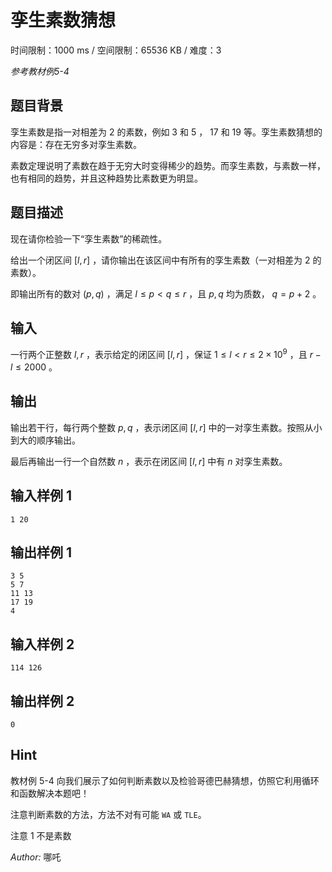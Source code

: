 # 孪生素数猜想

时间限制：1000 ms / 空间限制：65536 KB / 难度：3

*参考教材例5-4*

## 题目背景

孪生素数是指一对相差为 $2$ 的素数，例如 $3$ 和 $5$ ， $17$ 和 $19$ 等。孪生素数猜想的内容是：存在无穷多对孪生素数。

素数定理说明了素数在趋于无穷大时变得稀少的趋势。而孪生素数，与素数一样，也有相同的趋势，并且这种趋势比素数更为明显。

## 题目描述

现在请你检验一下“孪生素数”的稀疏性。

给出一个闭区间 $[l, r]$ ，请你输出在该区间中有所有的孪生素数（一对相差为 $2$ 的素数）。

即输出所有的数对 $(p,q)$ ，满足 $l \le p < q \le r$ ，且 $p,q$ 均为质数， $q=p+2$ 。

## 输入

一行两个正整数 $l, r$ ，表示给定的闭区间 $[l,r]$ ，保证 $1\le l < r \le 2 \times 10^{9}$ ，且 $r-l \le 2000$ 。

## 输出

输出若干行，每行两个整数 $p,q$ ，表示闭区间 $[l,r]$ 中的一对孪生素数。按照从小到大的顺序输出。

最后再输出一行一个自然数 $n$ ，表示在闭区间 $[l,r]$ 中有 $n$ 对孪生素数。

## 输入样例 1

    1 20

## 输出样例 1

    3 5
    5 7
    11 13
    17 19
    4

## 输入样例 2

    114 126

## 输出样例 2

    0

## Hint

教材例 5-4 向我们展示了如何判断素数以及检验哥德巴赫猜想，仿照它利用循环和函数解决本题吧！

注意判断素数的方法，方法不对有可能 `WA` 或 `TLE`。

注意 $1$ 不是素数

*Author:* 哪吒
